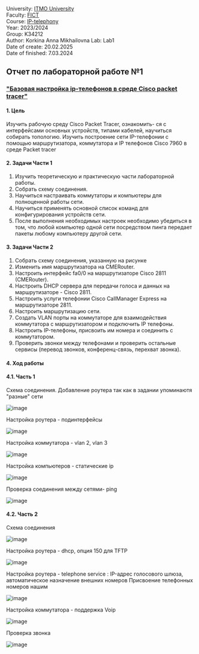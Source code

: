 
University: [ITMO University](https://itmo.ru/ru/)  
Faculty: [FICT](https://fict.itmo.ru)  
Course: [IP-telephony](https://itmo-ict-faculty.github.io/ip-telephony/)  
Year: 2023/2024  
Group: K34212  
Author: Korkina Anna Mikhailovna
Lab: Lab1  
Date of create: 20.02.2025  
Date of finished: 7.03.2024  


## Отчет по лабораторной работе №1
### ["Базовая настройка ip-телефонов в среде Сisco packet tracer"](https://itmo-ict-faculty.github.io/ip-telephony/education/labs2023_2024/lab1/lab1/)

#### 1. Цель  
Изучить рабочую среду Cisco Packet Tracer, ознакомить- ся с интерфейсами основных устройств, типами кабелей, научиться собирать топологию. Изучить построение сети IP-телефонии с помощью маршрутизатора, коммутатора и IP телефонов Cisco 7960 в среде Packet tracer

#### 2. Задачи Части 1

1. Изучить теоретическую и практическую части лабораторной работы.
2. Собрать схему соединения.
3. Научиться настраивать коммутаторы и компьютеры для полноценной работы сети.
4. Научиться применять основной список команд для конфигурирования устройств сети.
5. После выполнения необходимых настроек необходимо убедиться в том, что любой компьютер одной сети посредством пинга передает пакеты любому компьютеру другой сети.

#### 3. Задачи Части 2

1. Собрать схему соединения, указанную на рисунке
2. Изменить имя маршрутизатора на CMERouter.
3. Настроить интерфейс fa0/0 на маршрутизаторе Cisco 2811 (CMERouter).
4. Настроить DHCP сервера для передачи голоса и данных на маршрутизаторе - Cisco 2811.
5. Настроить услуги телефонии Cisco CallManager Express на маршрутизаторе 2811.
6. Настроить маршрутизацию сети.
7. Создать VLAN порты на коммутаторе для взаимодействия коммутатора с маршрутизатором и подключить IP телефоны.
8. Настроить IP-телефоны, присвоить им номера и соединить с коммутатором.
9. Проверить звонки между телефонами и проверить остальные сервисы (перевод звонков, конференц-связь, перехват звонка).

#### 4. Ход работы  

#### 4.1. Часть 1

Схема соединения.
Добавление роутера так как в задании упоминаютя "разные" сети

![image](https://github.com/kegly/2025-ip-telephony-k34212-korkina-a-m/blob/main/lab-1/images/topology.png)

Настройка роутера - подинтерфейсы 

![image](https://github.com/kegly/2025-ip-telephony-k34212-korkina-a-m/blob/main/lab-1/images/router.png)

Настройка коммутатора - vlan 2, vlan 3 

![image](https://github.com/kegly/2025-ip-telephony-k34212-korkina-a-m/blob/main/lab-1/images/com.png)

Настройка компьютеров - статические ip

![image](https://github.com/kegly/2025-ip-telephony-k34212-korkina-a-m/blob/main/lab-1/images/pc.png)

Проверка соединения между сетями- ping

![image](https://github.com/kegly/2025-ip-telephony-k34212-korkina-a-m/blob/main/lab-1/images/ping.png)


#### 4.2. Часть 2


Схема соединения

![image](https://github.com/kegly/2025-ip-telephony-k34212-korkina-a-m/blob/main/lab-1/images/ip-topol.png)


Настройка роутера - dhcp,  опция 150 для TFTP 

![image](https://github.com/kegly/2025-ip-telephony-k34212-korkina-a-m/blob/main/lab-1/images/ip-dhcp.png)


Настройка роутера - telephone service : IP-адрес голосового шлюза,  автоматическое назначение внешних номеров
Присвоение телефонных номеров нашим 

![image](https://github.com/kegly/2025-ip-telephony-k34212-korkina-a-m/blob/main/lab-1/images/ip-tel.png)


Настройка коммутатора - поддержка Voip

![image](https://github.com/kegly/2025-ip-telephony-k34212-korkina-a-m/blob/main/lab-1/images/ip-com.png)


Проверка звонка

![image](https://github.com/kegly/2025-ip-telephony-k34212-korkina-a-m/blob/main/lab-1/images/ip-ring.png)



